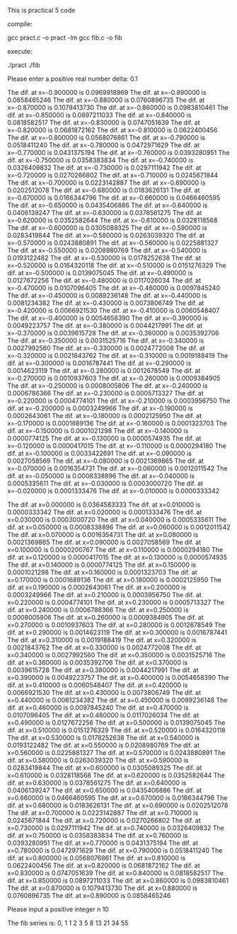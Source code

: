 This is practical 5 code

compile:

gcc pract.c -o pract -lm
gcc fib.c -o fib

execute:

./pract
./fib

Please enter a positive real number delta:
0.1

The dif. at x=-0.900000 is 0.0969918969
The dif. at x=-0.890000 is 0.0858465246
The dif. at x=-0.880000 is 0.0760896735
The dif. at x=-0.870000 is 0.1079413730
The dif. at x=-0.860000 is 0.0983810461
The dif. at x=-0.850000 is 0.0897211033
The dif. at x=-0.840000 is 0.0818582517
The dif. at x=-0.830000 is 0.0747051639
The dif. at x=-0.820000 is 0.0681872162
The dif. at x=-0.810000 is 0.0622400456
The dif. at x=-0.800000 is 0.0568076861
The dif. at x=-0.790000 is 0.0518411240
The dif. at x=-0.780000 is 0.0472971629
The dif. at x=-0.770000 is 0.0431375194
The dif. at x=-0.760000 is 0.0393280951
The dif. at x=-0.750000 is 0.0358383834
The dif. at x=-0.740000 is 0.0326409832
The dif. at x=-0.730000 is 0.0297111942
The dif. at x=-0.720000 is 0.0270266802
The dif. at x=-0.710000 is 0.0245671844
The dif. at x=-0.700000 is 0.0223142887
The dif. at x=-0.690000 is 0.0202512078
The dif. at x=-0.680000 is 0.0183626131
The dif. at x=-0.670000 is 0.0166344796
The dif. at x=-0.660000 is 0.0466460595
The dif. at x=-0.650000 is 0.0435406886
The dif. at x=-0.640000 is 0.0406139247
The dif. at x=-0.630000 is 0.0378561275
The dif. at x=-0.620000 is 0.0352582644
The dif. at x=-0.610000 is 0.0328118568
The dif. at x=-0.600000 is 0.0305089325
The dif. at x=-0.590000 is 0.0283419844
The dif. at x=-0.580000 is 0.0263039320
The dif. at x=-0.570000 is 0.0243880891
The dif. at x=-0.560000 is 0.0225881327
The dif. at x=-0.550000 is 0.0208980769
The dif. at x=-0.540000 is 0.0193122482
The dif. at x=-0.530000 is 0.0178252638
The dif. at x=-0.520000 is 0.0164320118
The dif. at x=-0.510000 is 0.0151276329
The dif. at x=-0.500000 is 0.0139075045
The dif. at x=-0.490000 is 0.0127672256
The dif. at x=-0.480000 is 0.0117026034
The dif. at x=-0.470000 is 0.0107096405
The dif. at x=-0.460000 is 0.0097845240
The dif. at x=-0.450000 is 0.0089236148
The dif. at x=-0.440000 is 0.0081234382
The dif. at x=-0.430000 is 0.0073806749
The dif. at x=-0.420000 is 0.0066921530
The dif. at x=-0.410000 is 0.0060548407
The dif. at x=-0.400000 is 0.0054658390
The dif. at x=-0.390000 is 0.0049223757
The dif. at x=-0.380000 is 0.0044217991
The dif. at x=-0.370000 is 0.0039615728
The dif. at x=-0.360000 is 0.0035392706
The dif. at x=-0.350000 is 0.0031525716
The dif. at x=-0.340000 is 0.0027992560
The dif. at x=-0.330000 is 0.0024772008
The dif. at x=-0.320000 is 0.0021843762
The dif. at x=-0.310000 is 0.0019188419
The dif. at x=-0.300000 is 0.0016787441
The dif. at x=-0.290000 is 0.0014623119
The dif. at x=-0.280000 is 0.0012678549
The dif. at x=-0.270000 is 0.0010937603
The dif. at x=-0.260000 is 0.0009384905
The dif. at x=-0.250000 is 0.0008005806
The dif. at x=-0.240000 is 0.0006786366
The dif. at x=-0.230000 is 0.0005713327
The dif. at x=-0.220000 is 0.0004774101
The dif. at x=-0.210000 is 0.0003956750
The dif. at x=-0.200000 is 0.0003249966
The dif. at x=-0.190000 is 0.0002643061
The dif. at x=-0.180000 is 0.0002125950
The dif. at x=-0.170000 is 0.0001689136
The dif. at x=-0.160000 is 0.0001323703
The dif. at x=-0.150000 is 0.0001021298
The dif. at x=-0.140000 is 0.0000774125
The dif. at x=-0.130000 is 0.0000574935
The dif. at x=-0.120000 is 0.0000417015
The dif. at x=-0.110000 is 0.0000294180
The dif. at x=-0.100000 is 0.0033422691
The dif. at x=-0.090000 is 0.0027058569
The dif. at x=-0.080000 is 0.0021369865
The dif. at x=-0.070000 is 0.0016354731
The dif. at x=-0.060000 is 0.0012011542
The dif. at x=-0.050000 is 0.0008338896
The dif. at x=-0.040000 is 0.0005335611
The dif. at x=-0.030000 is 0.0003000720
The dif. at x=-0.020000 is 0.0001333476
The dif. at x=-0.010000 is 0.0000333342

The dif. at x=0.000000 is 0.0364583333
The dif. at x=0.010000 is 0.0000333342
The dif. at x=0.020000 is 0.0001333476
The dif. at x=0.030000 is 0.0003000720
The dif. at x=0.040000 is 0.0005335611
The dif. at x=0.050000 is 0.0008338896
The dif. at x=0.060000 is 0.0012011542
The dif. at x=0.070000 is 0.0016354731
The dif. at x=0.080000 is 0.0021369865
The dif. at x=0.090000 is 0.0027058569
The dif. at x=0.100000 is 0.0000200767
The dif. at x=0.110000 is 0.0000294180
The dif. at x=0.120000 is 0.0000417015
The dif. at x=0.130000 is 0.0000574935
The dif. at x=0.140000 is 0.0000774125
The dif. at x=0.150000 is 0.0001021298
The dif. at x=0.160000 is 0.0001323703
The dif. at x=0.170000 is 0.0001689136
The dif. at x=0.180000 is 0.0002125950
The dif. at x=0.190000 is 0.0002643061
The dif. at x=0.200000 is 0.0003249966
The dif. at x=0.210000 is 0.0003956750
The dif. at x=0.220000 is 0.0004774101
The dif. at x=0.230000 is 0.0005713327
The dif. at x=0.240000 is 0.0006786366
The dif. at x=0.250000 is 0.0008005806
The dif. at x=0.260000 is 0.0009384905
The dif. at x=0.270000 is 0.0010937603
The dif. at x=0.280000 is 0.0012678549
The dif. at x=0.290000 is 0.0014623119
The dif. at x=0.300000 is 0.0016787441
The dif. at x=0.310000 is 0.0019188419
The dif. at x=0.320000 is 0.0021843762
The dif. at x=0.330000 is 0.0024772008
The dif. at x=0.340000 is 0.0027992560
The dif. at x=0.350000 is 0.0031525716
The dif. at x=0.360000 is 0.0035392706
The dif. at x=0.370000 is 0.0039615728
The dif. at x=0.380000 is 0.0044217991
The dif. at x=0.390000 is 0.0049223757
The dif. at x=0.400000 is 0.0054658390
The dif. at x=0.410000 is 0.0060548407
The dif. at x=0.420000 is 0.0066921530
The dif. at x=0.430000 is 0.0073806749
The dif. at x=0.440000 is 0.0081234382
The dif. at x=0.450000 is 0.0089236148
The dif. at x=0.460000 is 0.0097845240
The dif. at x=0.470000 is 0.0107096405
The dif. at x=0.480000 is 0.0117026034
The dif. at x=0.490000 is 0.0127672256
The dif. at x=0.500000 is 0.0139075045
The dif. at x=0.510000 is 0.0151276329
The dif. at x=0.520000 is 0.0164320118
The dif. at x=0.530000 is 0.0178252638
The dif. at x=0.540000 is 0.0193122482
The dif. at x=0.550000 is 0.0208980769
The dif. at x=0.560000 is 0.0225881327
The dif. at x=0.570000 is 0.0243880891
The dif. at x=0.580000 is 0.0263039320
The dif. at x=0.590000 is 0.0283419844
The dif. at x=0.600000 is 0.0305089325
The dif. at x=0.610000 is 0.0328118568
The dif. at x=0.620000 is 0.0352582644
The dif. at x=0.630000 is 0.0378561275
The dif. at x=0.640000 is 0.0406139247
The dif. at x=0.650000 is 0.0435406886
The dif. at x=0.660000 is 0.0466460595
The dif. at x=0.670000 is 0.0166344796
The dif. at x=0.680000 is 0.0183626131
The dif. at x=0.690000 is 0.0202512078
The dif. at x=0.700000 is 0.0223142887
The dif. at x=0.710000 is 0.0245671844
The dif. at x=0.720000 is 0.0270266802
The dif. at x=0.730000 is 0.0297111942
The dif. at x=0.740000 is 0.0326409832
The dif. at x=0.750000 is 0.0358383834
The dif. at x=0.760000 is 0.0393280951
The dif. at x=0.770000 is 0.0431375194
The dif. at x=0.780000 is 0.0472971629
The dif. at x=0.790000 is 0.0518411240
The dif. at x=0.800000 is 0.0568076861
The dif. at x=0.810000 is 0.0622400456
The dif. at x=0.820000 is 0.0681872162
The dif. at x=0.830000 is 0.0747051639
The dif. at x=0.840000 is 0.0818582517
The dif. at x=0.850000 is 0.0897211033
The dif. at x=0.860000 is 0.0983810461
The dif. at x=0.870000 is 0.1079413730
The dif. at x=0.880000 is 0.0760896735
The dif. at x=0.890000 is 0.0858465246


Please input a positive integer n
10
 
The fib series is:
0, 1 1 2 3 5 8 13 21 34
55



